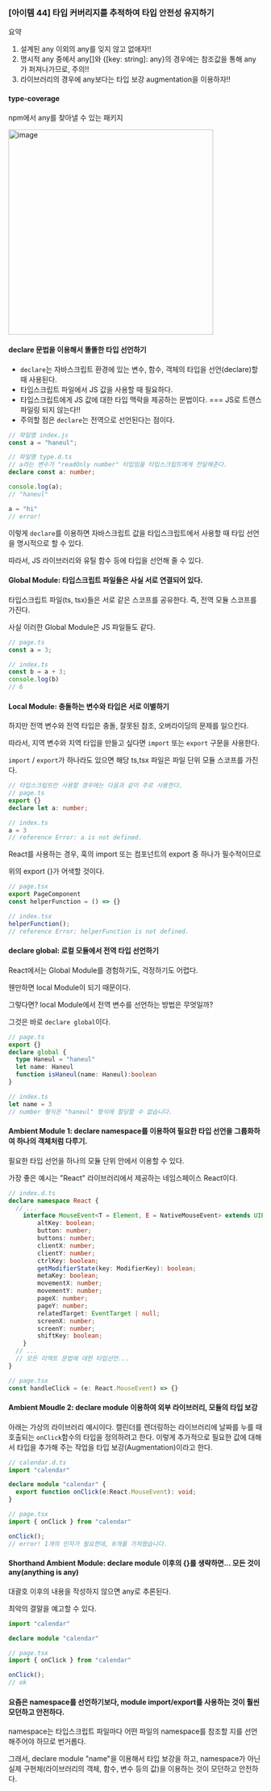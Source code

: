 ### [아이템 44] 타입 커버리지를 추적하여 타입 안전성 유지하기
요약
1. 설계된 any 이외의 any를 잊지 않고 없애자!!
2. 명시적 any 중에서 any[]와 {[key: string]: any}의 경우에는 참조값을 통해 any가 퍼져나가므로, 주의!!
3. 라이브러리의 경우에 any보다는 타입 보강 augmentation을 이용하자!!

#### type-coverage
npm에서 any를 찾아낼 수 있는 패키지

<img width="406" alt="image" src="https://github.com/code-itch/effective-typescript/assets/78120157/edca4af2-89cf-4587-80b3-6b58f5ac7538">

#### declare 문법을 이용해서 똘똘한 타입 선언하기
- `declare`는 자바스크립트 환경에 있는 변수, 함수, 객체의 타입을 선언(declare)할 때 사용된다.
- 타입스크립트 파일에서 JS 값을 사용할 때 필요하다.
- 타입스크립트에게 JS 값에 대한 타입 맥락을 제공하는 문법이다. === JS로 트랜스파일링 되지 않는다!!
- 주의할 점은 `declare`는 전역으로 선언된다는 점이다.
```ts
// 파일명 index.js
const a = "haneul";

// 파일명 type.d.ts
// a라는 변수가 "readOnly number" 타입임을 타입스크립트에게 전달해준다.
declare const a: number;

console.log(a);
// "haneul"

a = "hi"
// error!
```
이렇게 `declare`를 이용하면 자바스크립트 값을 타입스크립트에서 사용할 때 타입 선언을 명시적으로 할 수 있다.

따라서, JS 라이브러리와 유틸 함수 등에 타입을 선언해 줄 수 있다.

#### Global Module: 타입스크립트 파일들은 사실 서로 연결되어 있다.
타입스크립트 파일(ts, tsx)들은 서로 같은 스코프를 공유한다. 즉, 전역 모듈 스코프를 가진다.

사실 이러한 Global Module은 JS 파일들도 같다.
```ts
// page.ts
const a = 3;

// index.ts
const b = a + 3;
console.log(b)
// 6
```

#### Local Module: 충돌하는 변수와 타입은 서로 이별하기
하지만 전역 변수와 전역 타입은 충돌, 잘못된 참조, 오버라이딩의 문제를 일으킨다.

따라서, 지역 변수와 지역 타입을 만들고 싶다면 `import` 또는 `export` 구문을 사용한다.

`import` / `export`가 하나라도 있으면 해당 ts,tsx 파일은 파일 단위 모듈 스코프를 가진다.

```ts
// 타입스크립트만 사용할 경우에는 다음과 같이 주로 사용한다.
// page.ts
export {}
declare let a: number;

// index.ts
a = 3
// reference Error: a is not defined.
```
React를 사용하는 경우, 훅의 import 또는 컴포넌트의 export 중 하나가 필수적이므로

위의 export {}가 어색할 것이다.
```ts
// page.tsx
export PageComponent
const helperFunction = () => {}

// index.tsx
helperFunction();
// reference Error: helperFunction is not defined.
```

#### declare global: 로컬 모듈에서 전역 타입 선언하기
React에서는 Global Module를 경험하기도, 걱정하기도 어렵다.

웬만하면 local Module이 되기 때문이다.

그렇다면? local Module에서 전역 변수를 선언하는 방법은 무엇일까?

그것은 바로 `declare global`이다.
```ts
// page.ts
export {}
declare global {
  type Haneul = "haneul"
  let name: Haneul
  function isHaneul(name: Haneul):boolean
}

// index.ts
let name = 3
// number 형식은 "haneul" 형식에 할당할 수 없습니다.
```

#### Ambient Module 1: declare namespace를 이용하여 필요한 타입 선언을 그룹화하여 하나의 객체처럼 다루기.
필요한 타입 선언을 하나의 모듈 단위 안에서 이용할 수 있다.

가장 좋은 예시는 "React" 라이브러리에서 제공하는 네임스페이스 React이다.
```ts
// index.d.ts  
declare namespace React {
  // ...
    interface MouseEvent<T = Element, E = NativeMouseEvent> extends UIEvent<T, E> {
        altKey: boolean;
        button: number;
        buttons: number;
        clientX: number;
        clientY: number;
        ctrlKey: boolean;
        getModifierState(key: ModifierKey): boolean;
        metaKey: boolean;
        movementX: number;
        movementY: number;
        pageX: number;
        pageY: number;
        relatedTarget: EventTarget | null;
        screenX: number;
        screenY: number;
        shiftKey: boolean;
    }
  // ...
  // 모든 리액트 문법에 대한 타입선언...
}

// page.tsx
const handleClick = (e: React.MouseEvent) => {}
```

#### Ambient Moudle 2: declare module 이용하여 외부 라이브러리, 모듈의 타입 보강
아래는 가상의 라이브러리 예시이다. 캘린더를 렌더링하는 라이브러리에 날짜를 누를 때 호출되는 `onClick`함수의 타입을 정의하려고 한다.
이렇게 추가적으로 필요한 값에 대해서 타입을 추가해 주는 작업을 타입 보강(Augmentation)이라고 한다.
```ts
// calendar.d.ts
import "calendar"

declare module "calendar" {
  export function onClick(e:React.MouseEvent): void;
}

// page.tsx
import { onClick } from "calendar"

onClick();
// error! 1개의 인자가 필요한데, 0개를 가져왔습니다.
```

#### Shorthand Ambient Module: declare module 이후의 {}를 생략하면... 모든 것이 any(anything is any)
대괄호 이후의 내용을 작성하지 않으면 any로 추론된다.

최악의 결말을 예고할 수 있다.
```ts
import "calendar"

declare module "calendar"

// page.tsx
import { onClick } from "calendar"

onClick();
// ok
```

#### 요즘은 namespace를 선언하기보다, module import/export를 사용하는 것이 훨씬 모던하고 안전하다.
namespace는 타입스크립트 파일마다 어떤 파일의 namespace를 참조할 지를 선언해주어야 하므로 번거롭다.

그래서, declare module "name"을 이용해서 타입 보강을 하고, namespace가 아닌 실제 구현체(라이브러리의 객체, 함수, 변수 등의 값)을 이용하는 것이 모던하고 안전하다.
